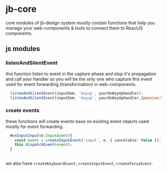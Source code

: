 # jb-core

core modules of jb-design system mostly contain functions that help you manage your web-components & tools to connect them to ReactJS components.

## js modules

### listenAndSilentEvent

this function listen to event in the capture phase and stop it's propagation and call your handler so you will be the only one who capture this event used for event forwarding (transformation) in web-components.

```js
  listenAndSilentEvent(inputDom, 'keyup', yourOnKeyUpHandler);
  listenAndSilentEvent(inputDom, 'keyup', yourOnKeyUpHandler,{passive:true});
```

### create events

these functions will create events base on existing event objects used mostly for event forwarding.

```ts
  #onInputInput(e:InputEvent){
    const event = createInputEvent('input', e, { cancelable: false });
    this.dispatchEvent(event);
  }
    
```
we also have `createKeyboardEvent`, `createInputEvent`, `createFocusEvent`.
